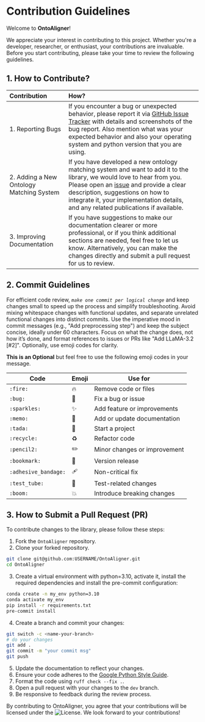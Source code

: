 # Contribution Guidelines
Welcome to **OntoAligner**!

We appreciate your interest in contributing to this project. Whether you're a developer, researcher, or enthusiast, your contributions are invaluable. Before you start contributing, please take your time to review the following guidelines.

## 1. How to Contribute?


| Contribution      | How?                                                                                                                                                                                                                                                                                                                                          |
|:------------------|:----------------------------------------------------------------------------------------------------------------------------------------------------------------------------------------------------------------------------------------------------------------------------------------------------------------------------------------------|
| 1. Reporting Bugs | If you encounter a bug or unexpected behavior, please report it via [GitHub Issue Tracker](https://github.com/sciknoworg/ontoaligner/issues) with details and  screenshots of the bug report. Also mention what was your expected behavior and also your operating system and python version that you are using.                              |
| 2. Adding a New Ontology Matching System | If you have developed a new ontology matching system and want to add it to the library, we would love to hear from you. Please open an [issue](https://github.com/sciknoworg/ontoaligner/issues) and provide a clear description, suggestions on how to integrate it, your implementation details, and any related publications if available. |
| 3. Improving Documentation| If you have suggestions to make our documentation clearer or more professional, or if you think additional sections are needed, feel free to let us know. Alternatively, you can make the changes directly and submit a pull request for us to review.                                                                                        |


## 2. Commit Guidelines

For efficient code review, *`make one commit per logical change`* and keep changes small to speed up the process and simplify troubleshooting. Avoid mixing whitespace changes with functional updates, and separate unrelated functional changes into distinct commits. Use the imperative mood in commit messages (e.g., "Add preprocessing step") and keep the subject concise, ideally under 60 characters. Focus on what the change does, not how it’s done, and format references to issues or PRs like "Add LLaMA-3.2 [#2]". Optionally, use emoji codes for clarity.


**This is an Optional** but feel free to use the following emoji codes in your message.

| Code           | Emoji | Use for                        |
|----------------|-------|--------------------------------|
| `:fire:`       | 🔥    | Remove code or files           |
| `:bug:`        | 🐛    | Fix a bug or issue             |
| `:sparkles:`   | ✨    | Add feature or improvements    |
| `:memo:`       | 📝    | Add or update documentation    |
| `:tada:`       | 🎉    | Start a project                |
| `:recycle:`    | ♻️    | Refactor code                  |
| `:pencil2:`    | ✏️    | Minor changes   or improvement |
| `:bookmark:`   | 🔖    | Version release                |
| `:adhesive_bandage:` | 🩹 | Non-critical fix               |
| `:test_tube:`  | 🧪    | Test-related changes           |
| `:boom:`       | 💥    | Introduce breaking changes     |

## 3. How to Submit a Pull Request (PR)

To contribute changes to the library, please follow these steps:

1. Fork the `OntoAligner` repository.
2. Clone your forked repository.
```bash
git clone git@github.com:USERNAME/OntoAligner.git
cd OntoAligner
```
3. Create a virtual environment with python=3.10, activate it, install the required dependencies and install the pre-commit configuration:
```bash
conda create -n my_env python=3.10
conda activate my_env
pip install -r requirements.txt
pre-commit install
```
4. Create a branch and commit your changes:
```bash
git switch -c <name-your-branch>
# do your changes
git add .
git commit -m "your commit msg"
git push
```
5. Update the documentation to reflect your changes.
6. Ensure your code adheres to the [Google Python Style Guide](https://google.github.io/styleguide/pyguide.html).
7. Format the code using `ruff check --fix .`.
8. Open a pull request with your changes to the `dev` branch.
9. Be responsive to feedback during the review process.


By contributing to OntoAligner, you agree that your contributions will be licensed under the ![License](https://img.shields.io/badge/License-Apache%202.0-blue.svg).  We look forward to your contributions!
